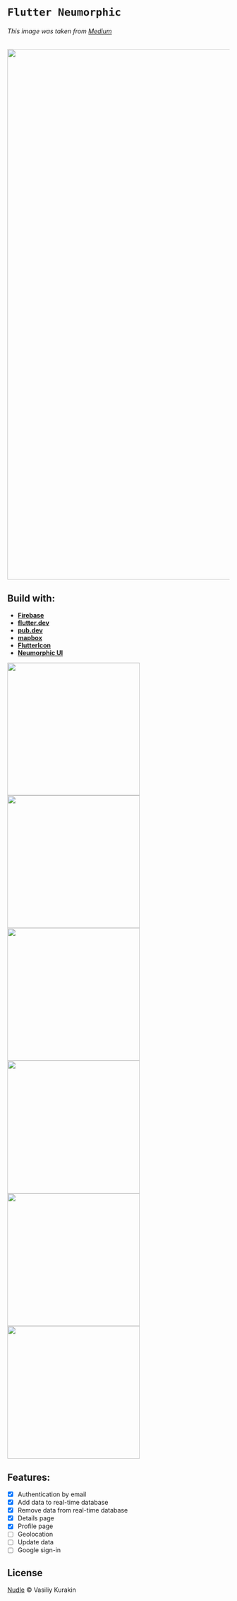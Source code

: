 # `Flutter Neumorphic`
###### This image was taken from [Medium](https://medium.com/flutter-community/neumorphic-designs-in-flutter-eab9a4de2059)
<img src="https://i.ibb.co/Y3KpxbK/imageonline-co-roundcorner.png" width="1200">


## Build with:
- **[Firebase](https://firebase.google.com/)**
- **[flutter.dev](https://flutter.dev/)**
- **[pub.dev](https://pub.dev/)**
- **[mapbox](https://www.mapbox.com/)**
- **[FlutterIcon](https://www.fluttericon.com/)**
- **[Neumorphic UI](https://github.com/Idean/Flutter-Neumorphic)** 




<img src="https://i.ibb.co/hdt2pYV/1608387387620.png" height="300em" /> <img src="https://i.ibb.co/NrrtptT/1608384353305.png" height="300em" />
<img src="https://i.ibb.co/fN3PxrM/1608384372048.png" height="300em" />
<img src="https://i.ibb.co/CW5xfQX/1608384389122.png" height="300em" />
<img src="https://i.ibb.co/j6Pr2Gp/1608384402323.png" height="300em" />
<img src="https://i.ibb.co/sKc4vLJ/1608384420565.png" height="300em" />


## Features:
- [x] Authentication by email
- [x] Add data to real-time database
- [x] Remove data from real-time database
- [x] Details page
- [x] Profile page
- [ ] Geolocation
- [ ] Update data
- [ ] Google sign-in

## License
[Nudle]() © Vasiliy Kurakin
